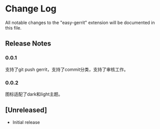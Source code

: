 # Change Log

All notable changes to the "easy-gerrit" extension will be documented in this file.

## Release Notes

### 0.0.1

支持了git push gerrit，支持了commit分类，支持了审核工作。

### 0.0.2

图标适配了dark和light主题。

## [Unreleased]

- Initial release
